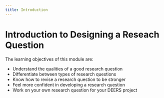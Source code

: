 ```yaml
---
title: Introduction
---
```


# Introduction to Designing a Reseach Question

The learning objectives of this module are:

* Understand the qualities of a good research question
* Differentiate between types of research questions
* Know how to revise a research question to be stronger
* Feel more confident in developing a research question
* Work on your own research question for your DEERS project
